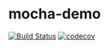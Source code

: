 # mocha-demo

[![Build Status](https://travis-ci.org/favers/mocha-demo.svg?branch=master)](https://travis-ci.org/favers/mocha-demo)
[![codecov](https://codecov.io/gh/favers/mocha-demo/branch/master/graph/badge.svg)](https://codecov.io/gh/favers/mocha-demo)
